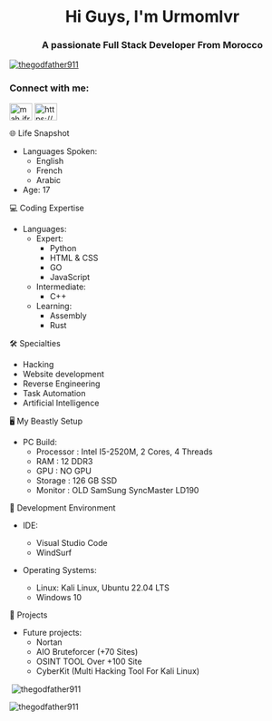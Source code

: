 <h1 align="center">Hi Guys, I'm Urmomlvr</h1>
<h3 align="center">A passionate Full Stack Developer From Morocco</h3>


<p align="left"> <a href="https://github.com/ryo-ma/github-profile-trophy"><img src="https://github-profile-trophy.vercel.app/?username=TheGodFather911&theme=dracula" alt="thegodfather911" /></a> </p>

<h3 align="left">Connect with me:</h3>
<p align="left">
  <a href="https://instagram.com/mah.jfr9" target="blank"><img align="center" src="https://raw.githubusercontent.com/rahuldkjain/github-profile-readme-generator/master/src/images/icons/Social/instagram.svg" alt="mah.jfr9" height="30" width="40" /></a>
  <a href="https://discord.gg/https://discord.gg/yr2GPt7sxn" target="blank"><img align="center" src="https://raw.githubusercontent.com/rahuldkjain/github-profile-readme-generator/master/src/images/icons/Social/discord.svg" alt="https://discord.gg/yr2GPt7sxn" height="30" width="40" /></a>
</p>



<!-- Moved Life Snapshot Section Below the Most Used Languages -->

🌐 Life Snapshot

- Languages Spoken: 
  - English
  - French
  - Arabic
- Age: 17

💻 Coding Expertise

- Languages:
  - Expert: 
    - Python
    - HTML & CSS
    - GO
    - JavaScript
  - Intermediate:
    - C++
  - Learning:
    - Assembly
    - Rust

🛠️ Specialties
- Hacking
- Website development
- Reverse Engineering
- Task Automation
- Artificial Intelligence

🖥️ My Beastly Setup

- PC Build:
  - Processor : Intel I5-2520M, 2 Cores, 4 Threads
  - RAM       : 12 DDR3
  - GPU       : NO GPU
  - Storage   : 126 GB SSD
  - Monitor   : OLD SamSung SyncMaster LD190 

🔧 Development Environment

- IDE:
  - Visual Studio Code
  - WindSurf

- Operating Systems:
  - Linux: Kali Linux, Ubuntu 22.04 LTS
  - Windows 10

🚀 Projects

- Future projects:
  - Nortan
  - AIO Bruteforcer (+70 Sites)
  - OSINT TOOL Over +100 Site
  - CyberKit (Multi Hacking Tool For Kali Linux)


<p>&nbsp;<img align="center" src="![TheGodFather911's Stats](https://github-readme-stats.vercel.app/api?username=TheGodFather911&theme=dracula&show_icons=true&hide_border=true&count_private=true)" alt="thegodfather911" /></p>

<p><img align="left" src="![TheGodFather911's Stats](https://github-readme-stats.vercel.app/api?username=TheGodFather911&theme=dracula&show_icons=true&hide_border=true&count_private=true)" alt="thegodfather911" /></p>

